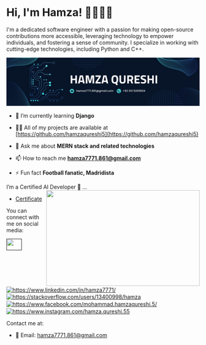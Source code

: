 # Hi, I'm Hamza! 👋👨🏾‍💻

I'm a dedicated software engineer with a passion for making open-source contributions more accessible, leveraging technology to empower individuals, and fostering a sense of community. I specialize in working with cutting-edge technologies, including Python and C++.

![Image](https://github.com/hamza7771/hamza7771/blob/main/1691042077438.jpeg)

- 🌱 I’m currently learning **Django**

- 👨‍💻 All of my projects are available at [https://github.com/hamzaqureshi5](https://github.com/hamzaqureshi5)

- 💬 Ask me about **MERN stack and related technologies**

- 📫 How to reach me **hamza7771.861@gmail.com**

- ⚡ Fun fact **Football fanatic, Madridista**


I’m a Certified AI Developer 🤖  ...
<img align="right" height="250" width="400" src="https://media3.giphy.com/media/p4NLw3I4U0idi/giphy.gif?cid=ecf05e47u651twctsezhzbsw8myzchukcjxu7oeakq3ujf17&rid=giphy.gif" />
<br>

- [Certificate](https://github.com/hamzaqureshi5/hamzaqureshi5/blob/main/AI_Certificate.pdf)


You can connect with me on social media:

<p align="left">
<a href="" target="blank"><img align="center" src="https://raw.githubusercontent.com/rahuldkjain/github-profile-readme-generator/master/src/images/icons/Social/twitter.svg" alt="" height="30" width="40" /></a>
<a href="https://www.linkedin.com/in/hamza7771/" target="blank"><img align="center" src="https://raw.githubusercontent.com/rahuldkjain/github-profile-readme-generator/master/src/images/icons/Social/linked-in-alt.svg" alt="https://www.linkedin.com/in/hamza7771/" height="30" width="40" /></a>
<a href="https://stackoverflow.com/users/13400998/hamza" target="blank"><img align="center" src="https://raw.githubusercontent.com/rahuldkjain/github-profile-readme-generator/master/src/images/icons/Social/stack-overflow.svg" alt="https://stackoverflow.com/users/13400998/hamza" height="30" width="40" /></a>
<a href="https://www.facebook.com/mohammad.hamzaqureshi.5/" target="blank"><img align="center" src="https://raw.githubusercontent.com/rahuldkjain/github-profile-readme-generator/master/src/images/icons/Social/facebook.svg" alt="https://www.facebook.com/mohammad.hamzaqureshi.5/" height="30" width="40" /></a>
<a href="https://www.instagram.com/hamza.qureshi.55" target="blank"><img align="center" src="https://raw.githubusercontent.com/rahuldkjain/github-profile-readme-generator/master/src/images/icons/Social/instagram.svg" alt="https://www.instagram.com/hamza.qureshi.55" height="30" width="40" /></a>
</p>


Contact me at:
- 📧 Email: [hamza7771.861@gmail.com](mailto:hamza7771.861@gmail.com)




<!--

**hamza7771/hamza7771** is a ✨ _special_ ✨ repository because its `README.md` (this file) appears on your GitHub profile.
[[LinkedIn](https://github.com/hamzaqureshi5/hamzaqureshi5/blob/main/LinkedIn.png)](https://www.linkedin.com/in/hamza7771/)
Here are some ideas to get you started:

- 🔭 I’m currently working on ...
- 🌱 I’m currently learning ...
- 👯 I’m looking to collaborate on ...
- 🤔 I’m looking for help with ...
- 💬 Ask me about ...
- 📫 How to reach me: ...
- 😄 Pronouns: ...
- ⚡ Fun fact: ...

You can connect with me on social media:
- [LinkedIn](https://www.linkedin.com/in/hamza7771/)
- [Facebook](https://www.facebook.com/mohammad.hamzaqureshi.5/)

-->

